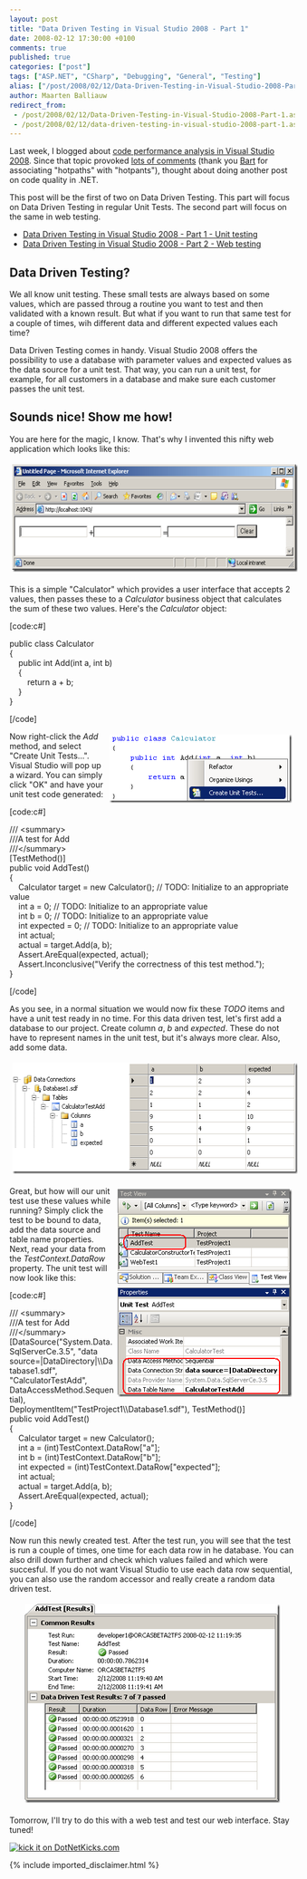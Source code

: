 ```yaml
---
layout: post
title: "Data Driven Testing in Visual Studio 2008 - Part 1"
date: 2008-02-12 17:30:00 +0100
comments: true
published: true
categories: ["post"]
tags: ["ASP.NET", "CSharp", "Debugging", "General", "Testing"]
alias: ["/post/2008/02/12/Data-Driven-Testing-in-Visual-Studio-2008-Part-1.aspx", "/post/2008/02/12/data-driven-testing-in-visual-studio-2008-part-1.aspx"]
author: Maarten Balliauw
redirect_from:
 - /post/2008/02/12/Data-Driven-Testing-in-Visual-Studio-2008-Part-1.aspx.html
 - /post/2008/02/12/data-driven-testing-in-visual-studio-2008-part-1.aspx.html
---
```

<p>
Last week, I blogged about <a href="/post/2008/02/Code-performance-analysis-in-Visual-Studio-2008.aspx" target="_blank">code performance analysis in Visual Studio 2008</a>. Since that topic provoked <a href="/post/2008/02/Code-performance-analysis-in-Visual-Studio-2008.aspx#comment" target="_blank">lots of comments</a> (thank you <a href="http://www.bartonline.be" target="_blank">Bart</a> for associating &quot;hotpaths&quot; with &quot;hotpants&quot;), thought about doing another post on code quality in .NET. 
</p>
<p>
This post will be the first of two on Data Driven Testing. This part will focus on Data Driven Testing in regular Unit Tests. The second part will focus on the same in web testing. 
</p>
<ul>
	<li><a href="/post/2008/02/Data-Driven-Testing-in-Visual-Studio-2008---Part-1.aspx" target="_blank">Data Driven Testing in Visual Studio 2008 - Part 1 - Unit testing</a></li>
	<li><a href="/post/2008/02/Data-Driven-Testing-in-Visual-Studio-2008---Part-2.aspx" target="_blank">Data Driven Testing in Visual Studio 2008 - Part 2 - Web testing</a></li>
</ul>
<h2>Data Driven Testing?</h2>
<p>
We all know unit testing. These small tests are always based on some values, which are passed throug a routine you want to test and then validated with a known result. But what if you want to run that same test for a couple of times, wih different data and different expected values each time? 
</p>
<p>
Data Driven Testing comes in handy. Visual Studio 2008 offers the possibility to use a database with parameter values and expected values as the data source for a unit test. That way, you can run a unit test, for example, for all customers in a database and make sure each customer passes the unit test. 
</p>
<h2>Sounds nice! Show me how!</h2>
<p>
You are here for the magic, I know. That&#39;s why I invented this nifty web application which looks like this: 
</p>
<p align="center">
<img style="margin: 5px; width: 609px; height: 190px; border: 0px" src="/images/WindowsLiveWriter/DataDrivenTestinginVisualStudio2008Part1_9A2E/image_17a765d8-01dc-49e8-b556-0fc923a2448c.png" border="0" alt="Example application" title="Example application" hspace="5" vspace="5" width="609" height="190" /> 
</p>
<p>
This is a simple &quot;Calculator&quot; which provides a user interface that accepts 2 values, then passes these to a <em>Calculator</em> business object that calculates the sum of these two values. Here&#39;s the <em>Calculator</em> object: 
</p>
<p>
[code:c#]&nbsp; 
</p>
<p>
public class Calculator<br />
{<br />
&nbsp;&nbsp;&nbsp; public int Add(int a, int b)<br />
&nbsp;&nbsp;&nbsp; {<br />
&nbsp;&nbsp;&nbsp;&nbsp;&nbsp;&nbsp;&nbsp; return a + b;<br />
&nbsp;&nbsp;&nbsp; }<br />
} 
</p>
<p>
[/code] 
</p>
<p>
<img style="margin: 5px; width: 323px; height: 121px; border: 0px" src="/images/WindowsLiveWriter/DataDrivenTestinginVisualStudio2008Part1_9A2E/image_31fb708b-3339-425c-999a-380f3f05f8d0.png" border="0" alt="Create Unit Tests..." title="Create Unit Tests..." hspace="5" vspace="5" width="323" height="121" align="right" />Now right-click the <em>Add</em> method, and select &quot;Create Unit Tests...&quot;. Visual Studio will pop up a wizard. You can simply click &quot;OK&quot; and have your unit test code generated: 
</p>
<p>
[code:c#] 
</p>
<p>
/// &lt;summary&gt;<br />
///A test for Add<br />
///&lt;/summary&gt;<br />
[TestMethod()]<br />
public void AddTest()<br />
{<br />
&nbsp;&nbsp;&nbsp; Calculator target = new Calculator(); // TODO: Initialize to an appropriate value<br />
&nbsp;&nbsp;&nbsp; int a = 0; // TODO: Initialize to an appropriate value<br />
&nbsp;&nbsp;&nbsp; int b = 0; // TODO: Initialize to an appropriate value<br />
&nbsp;&nbsp;&nbsp; int expected = 0; // TODO: Initialize to an appropriate value<br />
&nbsp;&nbsp;&nbsp; int actual;<br />
&nbsp;&nbsp;&nbsp; actual = target.Add(a, b);<br />
&nbsp;&nbsp;&nbsp; Assert.AreEqual(expected, actual);<br />
&nbsp;&nbsp;&nbsp; Assert.Inconclusive(&quot;Verify the correctness of this test method.&quot;);<br />
} 
</p>
<p>
[/code] 
</p>
<p>
As you see, in a normal situation we would now fix these <em>TODO</em> items and have a unit test ready in no time. For this data driven test, let&#39;s first add a database to our project. Create column <em>a</em>, <em>b</em> and <em>expected</em>. These do not have to represent names in the unit test, but it&#39;s always more clear. Also, add some data. 
</p>
<p align="center">
<img style="margin: 5px; width: 586px; height: 196px; border: 0px" src="/images/WindowsLiveWriter/DataDrivenTestinginVisualStudio2008Part1_9A2E/image_8f9a61db-3eb9-4fba-a8b2-7ba8d8297c11.png" border="0" alt="Data to test" title="Data to test" hspace="5" vspace="5" width="586" height="196" /> 
</p>
<p>
<img style="margin: 5px; width: 308px; height: 367px; border: 0px" src="/images/WindowsLiveWriter/DataDrivenTestinginVisualStudio2008Part1_9A2E/image_c0a8760e-f0ca-4dbb-acdb-a54d5ba259ce.png" border="0" alt="Test View" title="Test View" hspace="5" vspace="5" width="308" height="367" align="right" /> Great, but how will our unit test use these values while running? Simply click the test to be bound to data, add the data source and table name properties. Next, read your data from the <em>TestContext.DataRow</em> property. The unit test will now look like this: 
</p>
<p>
[code:c#] 
</p>
<p>
/// &lt;summary&gt;<br />
///A test for Add<br />
///&lt;/summary&gt;<br />
[DataSource(&quot;System.Data.SqlServerCe.3.5&quot;, &quot;data source=|DataDirectory|\\Database1.sdf&quot;, &quot;CalculatorTestAdd&quot;, DataAccessMethod.Sequential), DeploymentItem(&quot;TestProject1\\Database1.sdf&quot;), TestMethod()]<br />
public void AddTest()<br />
{<br />
&nbsp;&nbsp;&nbsp; Calculator target = new Calculator();<br />
&nbsp;&nbsp;&nbsp; int a = (int)TestContext.DataRow[&quot;a&quot;];<br />
&nbsp;&nbsp;&nbsp; int b = (int)TestContext.DataRow[&quot;b&quot;];<br />
&nbsp;&nbsp;&nbsp; int expected = (int)TestContext.DataRow[&quot;expected&quot;]; <br />
&nbsp;&nbsp;&nbsp; int actual;<br />
&nbsp;&nbsp;&nbsp; actual = target.Add(a, b);<br />
&nbsp;&nbsp;&nbsp; Assert.AreEqual(expected, actual);<br />
} 
</p>
<p>
[/code] 
</p>
<p>
Now run this newly created test. After the test run, you will see that the test is run a couple of times, one time for each data row in he database. You can also drill down further and check which values failed and which were succesful. If you do not want Visual Studio to use each data row sequential, you can also use the random accessor and really create a random data driven test. 
</p>
<div style="text-align: center">
<img style="margin: 5px; width: 451px; height: 351px; border: 0px" src="/images/WindowsLiveWriter/DataDrivenTestinginVisualStudio2008Part1_9A2E/image_6dab8bd3-dcb8-4f2f-b133-115cc46aab05.png" border="0" alt="Test results" title="Test results" hspace="5" vspace="5" width="451" height="351" /> 
</div>
<p>
Tomorrow, I&#39;ll try to do this with a web test and test our web interface. Stay tuned! 
</p>
<p>
<a href="http://www.dotnetkicks.com/kick/?url=/post/2008/02/Data-Driven-Testing-in-Visual-Studio-2008---Part-1.aspx&amp;title=Data Driven Testing in Visual Studio 2008 - Part 1"><img src="http://www.dotnetkicks.com/Services/Images/KickItImageGenerator.ashx?url=/post/2008/02/Data-Driven-Testing-in-Visual-Studio-2008---Part-1.aspx.html" border="0" alt="kick it on DotNetKicks.com" width="82" height="18" /> </a>
</p>


{% include imported_disclaimer.html %}


